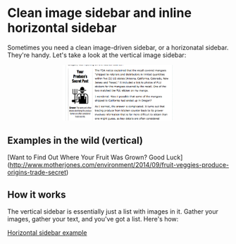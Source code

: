 Clean image sidebar and inline horizontal sidebar
=============
Sometimes you need a clean image-driven sidebar, or a horizonatal sidebar. They're handy. Let's take a look at the vertical image sidebar:

<p align="center">
  <img width="50%" src="https://github.com/motherjones/image-sidebar/blob/master/img/Screen%20Shot%202014-11-20%20at%2012.56.16%20PM.png" alt="screenshot"/>
</p>

## Examples in the wild (vertical)

[Want to Find Out Where Your Fruit Was Grown? Good Luck]
(http://www.motherjones.com/environment/2014/09/fruit-veggies-produce-origins-trade-secret)

## How it works

The vertical sidebar is essentially just a list with images in it. Gather your images, gather your text, and you've got a list. Here's how:


[Horizontal sidebar example](http://www.motherjones.com/mojo/2014/09/income-inequality-tax-rates-income)
